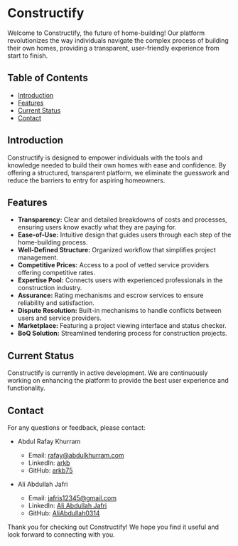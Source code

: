 # Constructify

Welcome to Constructify, the future of home-building! Our platform revolutionizes the way individuals navigate the complex process of building their own homes, providing a transparent, user-friendly experience from start to finish.

## Table of Contents

- [Introduction](#introduction)
- [Features](#features)
- [Current Status](#current-status)
- [Contact](#contact)

## Introduction

Constructify is designed to empower individuals with the tools and knowledge needed to build their own homes with ease and confidence. By offering a structured, transparent platform, we eliminate the guesswork and reduce the barriers to entry for aspiring homeowners.

## Features

- **Transparency:** Clear and detailed breakdowns of costs and processes, ensuring users know exactly what they are paying for.
- **Ease-of-Use:** Intuitive design that guides users through each step of the home-building process.
- **Well-Defined Structure:** Organized workflow that simplifies project management.
- **Competitive Prices:** Access to a pool of vetted service providers offering competitive rates.
- **Expertise Pool:** Connects users with experienced professionals in the construction industry.
- **Assurance:** Rating mechanisms and escrow services to ensure reliability and satisfaction.
- **Dispute Resolution:** Built-in mechanisms to handle conflicts between users and service providers.
- **Marketplace:** Featuring a project viewing interface and status checker.
- **BoQ Solution:** Streamlined tendering process for construction projects.

## Current Status

Constructify is currently in active development. We are continuously working on enhancing the platform to provide the best user experience and functionality.

## Contact

For any questions or feedback, please contact:

- Abdul Rafay Khurram
  - Email: [rafay@abdulkhurram.com](mailto:rafay@abdulkhurram.com)
  - LinkedIn: [arkb](https://www.linkedin.com/in/arkb/)
  - GitHub: [arkb75](https://github.com/arkb75)

- Ali Abdullah Jafri
  - Email: [jafris12345@gmail.com](mailto:jafris12345@gmail.com)
  - LinkedIn: [Ali Abdullah Jafri](https://www.linkedin.com/in/ali-abdullah-jafri/)
  - GitHub: [AliAbdullah0314](https://github.com/AliAbdullah0314)

Thank you for checking out Constructify! We hope you find it useful and look forward to connecting with you.